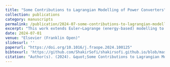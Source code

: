 ```yaml
---
title: "Some Contributions to Lagrangian Modelling of Power Converters"
collection: publications
category: manuscripts
permalink: /publication/2024-07-some-contributions-to-lagrangian-modelling-of-power-converters
excerpt: "This work extends Euler–Lagrange (energy-based) modelling to high-fidelity power converters by refining the modelling procedure, introducing a principled way to incorporate circuit constraints via variable labeling, and deriving accurate switched state-space models that account for non-idealities—demonstrated through examples like diode rectifiers and DC–DC boost converters."
date: 2024-07-01
venue: "Elsevier (Franklin Open)"
slidesurl: ''
paperurl: "https://doi.org/10.1016/j.fraope.2024.100125"
bibtexurl: 'https://github.com/ShakirSofi/shakirsofi.github.io/blob/master/files/bibtex.bib'
citation: "Author(s). (2024). &quot;Some Contributions to Lagrangian Modelling of Power Converters.&quot; <i>Elsevier (Franklin Open)</i>."
---
```

